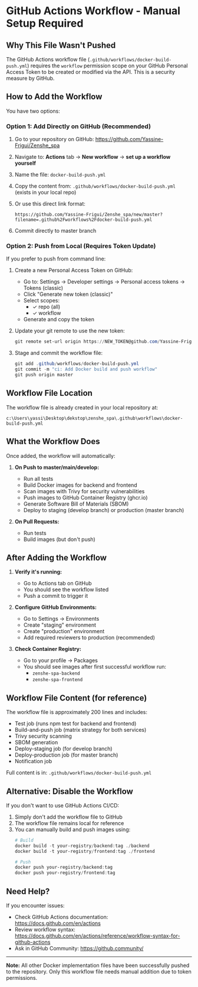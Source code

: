 # GitHub Actions Workflow - Manual Setup Required

## Why This File Wasn't Pushed

The GitHub Actions workflow file (`.github/workflows/docker-build-push.yml`) requires the `workflow` permission scope on your GitHub Personal Access Token to be created or modified via the API. This is a security measure by GitHub.

## How to Add the Workflow

You have two options:

### Option 1: Add Directly on GitHub (Recommended)

1. Go to your repository on GitHub: https://github.com/Yassine-Frigui/Zenshe_spa

2. Navigate to: **Actions** tab → **New workflow** → **set up a workflow yourself**

3. Name the file: `docker-build-push.yml`

4. Copy the content from: `.github/workflows/docker-build-push.yml` (exists in your local repo)

5. Or use this direct link format:
   ```
   https://github.com/Yassine-Frigui/Zenshe_spa/new/master?filename=.github%2Fworkflows%2Fdocker-build-push.yml
   ```

6. Commit directly to master branch

### Option 2: Push from Local (Requires Token Update)

If you prefer to push from command line:

1. Create a new Personal Access Token on GitHub:
   - Go to: Settings → Developer settings → Personal access tokens → Tokens (classic)
   - Click "Generate new token (classic)"
   - Select scopes:
     - ✓ repo (all)
     - ✓ workflow
   - Generate and copy the token

2. Update your git remote to use the new token:
   ```powershell
   git remote set-url origin https://NEW_TOKEN@github.com/Yassine-Frigui/Zenshe_spa.git
   ```

3. Stage and commit the workflow file:
   ```powershell
   git add .github/workflows/docker-build-push.yml
   git commit -m "ci: Add Docker build and push workflow"
   git push origin master
   ```

## Workflow File Location

The workflow file is already created in your local repository at:
```
c:\Users\yassi\Desktop\dekstop\zenshe_spa\.github\workflows\docker-build-push.yml
```

## What the Workflow Does

Once added, the workflow will automatically:

1. **On Push to master/main/develop:**
   - Run all tests
   - Build Docker images for backend and frontend
   - Scan images with Trivy for security vulnerabilities
   - Push images to GitHub Container Registry (ghcr.io)
   - Generate Software Bill of Materials (SBOM)
   - Deploy to staging (develop branch) or production (master branch)

2. **On Pull Requests:**
   - Run tests
   - Build images (but don't push)

## After Adding the Workflow

1. **Verify it's running:**
   - Go to Actions tab on GitHub
   - You should see the workflow listed
   - Push a commit to trigger it

2. **Configure GitHub Environments:**
   - Go to Settings → Environments
   - Create "staging" environment
   - Create "production" environment
   - Add required reviewers to production (recommended)

3. **Check Container Registry:**
   - Go to your profile → Packages
   - You should see images after first successful workflow run:
     - `zenshe-spa-backend`
     - `zenshe-spa-frontend`

## Workflow File Content (for reference)

The workflow file is approximately 200 lines and includes:
- Test job (runs npm test for backend and frontend)
- Build-and-push job (matrix strategy for both services)
- Trivy security scanning
- SBOM generation
- Deploy-staging job (for develop branch)
- Deploy-production job (for master branch)
- Notification job

Full content is in: `.github/workflows/docker-build-push.yml`

## Alternative: Disable the Workflow

If you don't want to use GitHub Actions CI/CD:

1. Simply don't add the workflow file to GitHub
2. The workflow file remains local for reference
3. You can manually build and push images using:
   ```powershell
   # Build
   docker build -t your-registry/backend:tag ./backend
   docker build -t your-registry/frontend:tag ./frontend
   
   # Push
   docker push your-registry/backend:tag
   docker push your-registry/frontend:tag
   ```

## Need Help?

If you encounter issues:
- Check GitHub Actions documentation: https://docs.github.com/en/actions
- Review workflow syntax: https://docs.github.com/en/actions/reference/workflow-syntax-for-github-actions
- Ask in GitHub Community: https://github.community/

---

**Note:** All other Docker implementation files have been successfully pushed to the repository. Only this workflow file needs manual addition due to token permissions.
